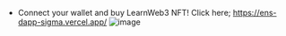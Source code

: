 - Connect your wallet and buy LearnWeb3 NFT! Click here; https://ens-dapp-sigma.vercel.app/
![image](https://github.com/xlr8nur/ens-dapp/assets/97341887/3c362cd7-1e10-4c2d-bf33-b650bf8eb602)
